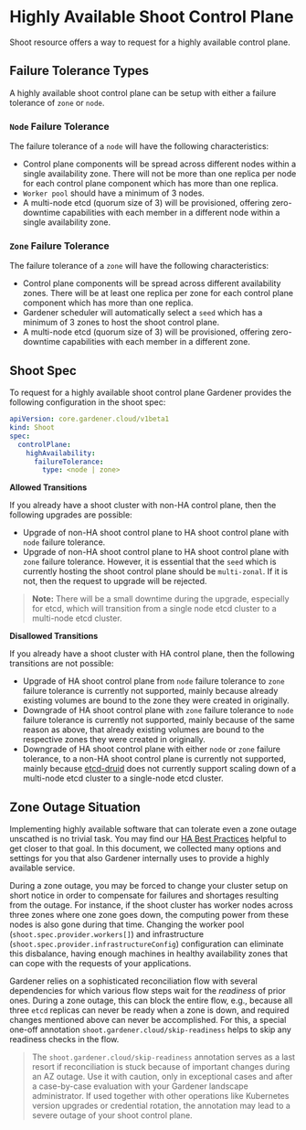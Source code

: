 # Highly Available Shoot Control Plane

Shoot resource offers a way to request for a highly available control plane.

## Failure Tolerance Types

A highly available shoot control plane can be setup with either a failure tolerance of `zone` or `node`.

### `Node` Failure Tolerance

The failure tolerance of a `node` will have the following characteristics:

* Control plane components will be spread across different nodes within a single availability zone. There will not be
  more than one replica per node for each control plane component which has more than one replica.
* `Worker pool` should have a minimum of 3 nodes.
* A multi-node etcd (quorum size of 3) will be provisioned, offering zero-downtime capabilities with each member in a
  different node within a single availability zone.

### `Zone` Failure Tolerance

The failure tolerance of a `zone` will have the following characteristics:

* Control plane components will be spread across different availability zones. There will be at least
  one replica per zone for each control plane component which has more than one replica.
* Gardener scheduler will automatically select a `seed` which has a minimum of 3 zones to host the shoot control plane.
* A multi-node etcd (quorum size of 3) will be provisioned, offering zero-downtime capabilities with each member in a
  different zone.

## Shoot Spec

To request for a highly available shoot control plane Gardener provides the following configuration in the shoot spec:

```yaml
apiVersion: core.gardener.cloud/v1beta1
kind: Shoot
spec:
  controlPlane:
    highAvailability:
      failureTolerance:
        type: <node | zone>
```

**Allowed Transitions**

If you already have a shoot cluster with non-HA control plane, then the following upgrades are possible:
* Upgrade of non-HA shoot control plane to HA shoot control plane with `node` failure tolerance.
* Upgrade of non-HA shoot control plane to HA shoot control plane with `zone` failure tolerance. However, it is essential that the `seed` which is currently hosting the shoot control plane should be `multi-zonal`. If it is not, then the request to upgrade will be rejected.

> **Note:** There will be a small downtime during the upgrade, especially for etcd, which will transition from a single node etcd cluster to a multi-node etcd cluster.

**Disallowed Transitions**

If you already have a shoot cluster with HA control plane, then the following transitions are not possible:
* Upgrade of HA shoot control plane from `node` failure tolerance to `zone` failure tolerance is currently not supported, mainly because already existing volumes are bound to the zone they were created in originally.
* Downgrade of HA shoot control plane with `zone` failure tolerance to `node` failure tolerance is currently not supported, mainly because of the same reason as above, that already existing volumes are bound to the respective zones they were created in originally.
* Downgrade of HA shoot control plane with either `node` or `zone` failure tolerance, to a non-HA shoot control plane is currently not supported, mainly because [etcd-druid](https://github.com/gardener/etcd-druid) does not currently support scaling down of a multi-node etcd cluster to a single-node etcd cluster.

## Zone Outage Situation

Implementing highly available software that can tolerate even a zone outage unscathed is no trivial task. You may find our [HA Best Practices](shoot_high_availability_best_practices.md) helpful to get closer to that goal. In this document, we collected many options and settings for you that also Gardener internally uses to provide a highly available service.

During a zone outage, you may be forced to change your cluster setup on short notice in order to compensate for failures and shortages resulting from the outage.
For instance, if the shoot cluster has worker nodes across three zones where one zone goes down, the computing power from these nodes is also gone during that time.
Changing the worker pool (`shoot.spec.provider.workers[]`) and infrastructure (`shoot.spec.provider.infrastructureConfig`) configuration can eliminate this disbalance, having enough machines in healthy availability zones that can cope with the requests of your applications.

Gardener relies on a sophisticated reconciliation flow with several dependencies for which various flow steps wait for the _readiness_ of prior ones.
During a zone outage, this can block the entire flow, e.g., because all three `etcd` replicas can never be ready when a zone is down, and required changes mentioned above can never be accomplished.
For this, a special one-off annotation `shoot.gardener.cloud/skip-readiness` helps to skip any readiness checks in the flow.

> The `shoot.gardener.cloud/skip-readiness` annotation serves as a last resort if reconciliation is stuck because of important changes during an AZ outage. Use it with caution, only in exceptional cases and after a case-by-case evaluation with your Gardener landscape administrator. If used together with other operations like Kubernetes version upgrades or credential rotation, the annotation may lead to a severe outage of your shoot control plane.
